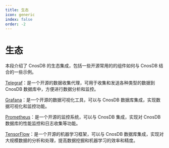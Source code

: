 ```yaml
---
title: 生态
icon: generic
index: false
order: -2
---
```


# 生态

本段介绍了 CnosDB 的生态集成，包括一些开源常用的的组件如何与 CnosDB 结合的一些示例。

[Telegraf](./telegraf)：是一个开源的数据收集代理，可用于收集和发送各种类型的数据到 CnosDB 数据库中，方便进行数据分析和监控。

[Grafana](./grafana)：是一个开源的数据可视化工具，可以与 CnosDB 数据库集成，实现数据可视化和监控功能。

[Prometheus](./prometheus)：是一个开源的监控系统，可以与 CnosDB 集成，实现对 CnosDB 数据库的性能监控和日志收集等功能。

[TensorFlow](./tensorflow)：是一个开源的机器学习框架，可以与 CnosDB 数据库集成，实现对大规模数据的分析和处理，提高数据挖掘和机器学习的效率和精度。

